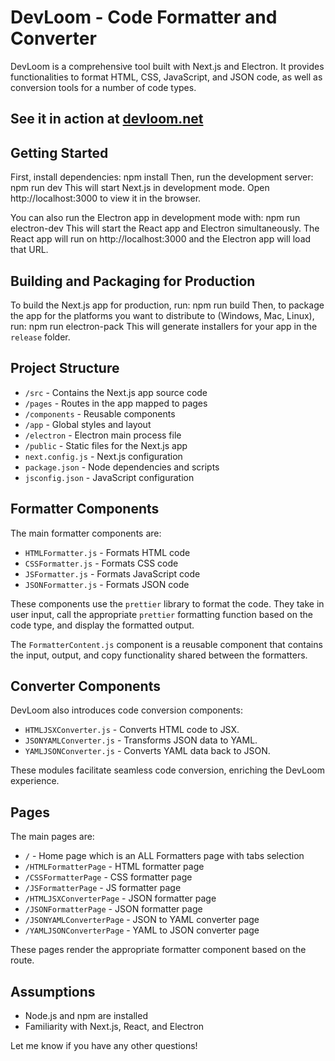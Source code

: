# DevLoom - Code Formatter and Converter

DevLoom is a comprehensive tool built with Next.js and Electron. It provides functionalities to format HTML, CSS, JavaScript, and JSON code, as well as conversion tools for a number of code types.

## See it in action at [devloom.net](https://devloom.net)

## Getting Started

First, install dependencies:
npm install
Then, run the development server:
npm run dev
This will start Next.js in development mode. Open http://localhost:3000 to view it in the browser.

You can also run the Electron app in development mode with:
npm run electron-dev
This will start the React app and Electron simultaneously. The React app will run on http://localhost:3000 and the Electron app will load that URL.

## Building and Packaging for Production

To build the Next.js app for production, run:
npm run build
Then, to package the app for the platforms you want to distribute to (Windows, Mac, Linux), run:
npm run electron-pack
This will generate installers for your app in the `release` folder.

## Project Structure

- `/src` - Contains the Next.js app source code
- `/pages` - Routes in the app mapped to pages
- `/components` - Reusable components
- `/app` - Global styles and layout
- `/electron` - Electron main process file
- `/public` - Static files for the Next.js app
- `next.config.js` - Next.js configuration
- `package.json` - Node dependencies and scripts
- `jsconfig.json` - JavaScript configuration

## Formatter Components

The main formatter components are:

- `HTMLFormatter.js` - Formats HTML code
- `CSSFormatter.js` - Formats CSS code
- `JSFormatter.js` - Formats JavaScript code
- `JSONFormatter.js` - Formats JSON code

These components use the `prettier` library to format the code. They take in user input, call the appropriate `prettier` formatting function based on the code type, and display the formatted output.

The `FormatterContent.js` component is a reusable component that contains the input, output, and copy functionality shared between the formatters.

## Converter Components

DevLoom also introduces code conversion components:

- `HTMLJSXConverter.js` - Converts HTML code to JSX.
- `JSONYAMLConverter.js` - Transforms JSON data to YAML.
- `YAMLJSONConverter.js` - Converts YAML data back to JSON.

These modules facilitate seamless code conversion, enriching the DevLoom experience.

## Pages

The main pages are:

- `/` - Home page which is an ALL Formatters page with tabs selection
- `/HTMLFormatterPage` - HTML formatter page
- `/CSSFormatterPage` - CSS formatter page
- `/JSFormatterPage` - JS formatter page
- `/HTMLJSXConverterPage` - JSON formatter page
- `/JSONFormatterPage` - JSON formatter page
- `/JSONYAMLConverterPage` - JSON to YAML converter page
- `/YAMLJSONConverterPage` - YAML to JSON converter page

These pages render the appropriate formatter component based on the route.

## Assumptions

- Node.js and npm are installed
- Familiarity with Next.js, React, and Electron

Let me know if you have any other questions!
